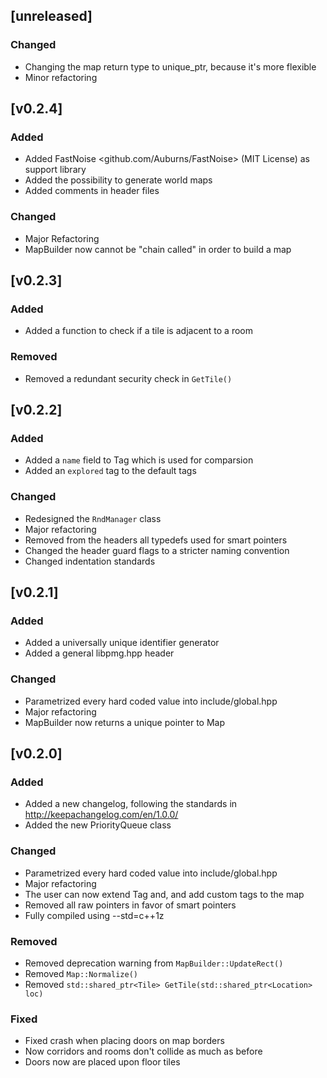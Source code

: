 ## [unreleased]
### Changed
- Changing the map return type to unique_ptr, because it's more flexible
- Minor refactoring

## [v0.2.4]
### Added
- Added FastNoise <github.com/Auburns/FastNoise> (MIT License) as support library
- Added the possibility to generate world maps
- Added comments in header files

### Changed
- Major Refactoring
- MapBuilder now cannot be "chain called" in order to build a map

## [v0.2.3]
### Added
- Added a function to check if a tile is adjacent to a room

### Removed
- Removed a redundant security check in `GetTile()`

## [v0.2.2]
### Added
- Added a `name` field to Tag which is used for comparsion
- Added an `explored` tag to the default tags

### Changed
- Redesigned the `RndManager` class
- Major refactoring
- Removed from the headers all typedefs used for smart pointers
- Changed the header guard flags to a stricter naming convention
- Changed indentation standards

## [v0.2.1]
### Added
- Added a universally unique identifier generator
- Added a general libpmg.hpp header

### Changed
- Parametrized every hard coded value into include/global.hpp
- Major refactoring
- MapBuilder now returns a unique pointer to Map

## [v0.2.0]
### Added 
- Added a new changelog, following the standards in <http://keepachangelog.com/en/1.0.0/>
- Added the new PriorityQueue class

### Changed
- Parametrized every hard coded value into include/global.hpp
- Major refactoring
- The user can now extend Tag and, and add custom tags to the map
- Removed all raw pointers in favor of smart pointers
- Fully compiled using --std=c++1z

### Removed
- Removed deprecation warning from `MapBuilder::UpdateRect()`
- Removed `Map::Normalize()`
- Removed `std::shared_ptr<Tile> GetTile(std::shared_ptr<Location> loc)`

### Fixed
- Fixed crash when placing doors on map borders
- Now corridors and rooms don't collide as much as before
- Doors now are placed upon floor tiles
